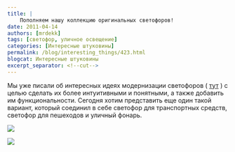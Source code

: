 ```yaml
---
title: |
    Пополняем нашу коллекцию оригинальных светофоров!
date: 2011-04-14
authors: [mrdekk]
tags: [светофор, уличное освещение]
categories: [Интересные штуковины]
permalink: /blog/interesting_things/423.html
blogcat: Интересные штуковины
excerpt_separator: <!--cut-->
---
```


Мы уже писали об интересных идеях модернизации светофоров ( [тут](http://itw66.ru/blog/automotive/239.html) ) с целью сделать их более интуитивными и понятными, а также добавить им функциональности. Сегодня хотим представить еще один такой вариант, который соединил в себе светофор для транспортных средств, светофор для пешеходов и уличный фонарь.


![](http://itw66.ru/uploads/images/00/00/01/2011/04/14/234316.jpg)


![](http://itw66.ru/uploads/images/00/00/01/2011/04/14/57e19b.png)

